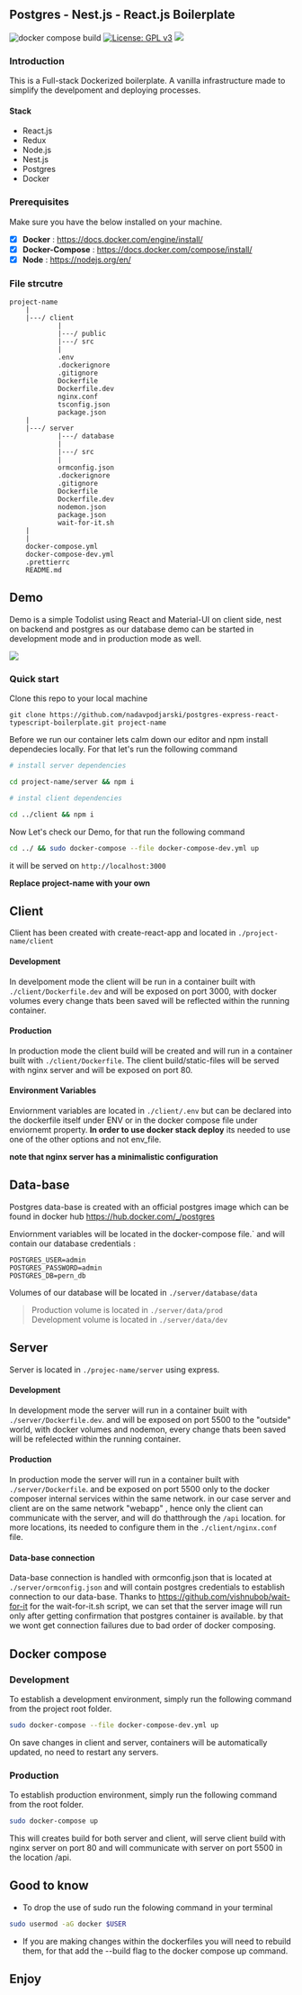 ## Postgres - Nest.js - React.js Boilerplate

![docker compose build](https://github.com/nadavpodjarski/postgres-express-react-typescript-boilerplate/workflows/Docker%20compose%20build/badge.svg?branch=master)
[![License: GPL v3](https://img.shields.io/badge/License-GPLv3-blue.svg)](https://www.gnu.org/licenses/gpl-3.0)
<img src="./loby-img.png" style="max-width:300px; max-height:200px;">

### Introduction

This is a Full-stack Dockerized boilerplate.
A vanilla infrastructure made to simplify the develpoment and deploying processes.

#### Stack

- React.js
- Redux
- Node.js
- Nest.js
- Postgres
- Docker

### Prerequisites

Make sure you have the below installed on your machine.

- [x] **Docker** : https://docs.docker.com/engine/install/
- [x] **Docker-Compose** : https://docs.docker.com/compose/install/
- [x] **Node** : https://nodejs.org/en/

### File strcutre

```
project-name
    |
    |---/ client
            |
            |---/ public
            |---/ src
            |
            .env
            .dockerignore
            .gitignore
            Dockerfile
            Dockerfile.dev
            nginx.conf
            tsconfig.json
            package.json
    |
    |---/ server
            |---/ database
            |
            |---/ src
            |
            ormconfig.json
            .dockerignore
            .gitignore
            Dockerfile
            Dockerfile.dev
            nodemon.json
            package.json
            wait-for-it.sh
    |
    |
    docker-compose.yml
    docker-compose-dev.yml
    .prettierrc
    README.md
```

## Demo

Demo is a simple Todolist using React and Material-UI on client side, nest on backend and postgres as our database
demo can be started in development mode and in production mode as well.

<img src="./demo1.png" style="box-shadow 0px 10px 10px rgba(0,0,0,0.3);" />

### Quick start

Clone this repo to your local machine

```
git clone https://github.com/nadavpodjarski/postgres-express-react-typescript-boilerplate.git project-name
```

Before we run our container lets calm down our editor and npm install dependecies locally.
For that let's run the following command

```bash
# install server dependencies

cd project-name/server && npm i

# instal client dependencies

cd ../client && npm i
```

Now Let's check our Demo, for that run the following command

```bash
cd ../ && sudo docker-compose --file docker-compose-dev.yml up
```

it will be served on `http://localhost:3000`

**Replace project-name with your own**

## Client

Client has been created with create-react-app and located in `./project-name/client`

#### Development

In develpoment mode the client will be run in a container built with `./client/Dockerfile.dev` and will be exposed on port 3000, with docker volumes every change thats been saved will be reflected within the running container.

#### Production

In production mode the client build will be created and will run in a container built with `./client/Dockerfile`.
The client build/static-files will be served with nginx server and will be exposed on port 80.

#### Environment Variables

Enviornment variables are located in `./client/.env` but can be declared into the dockerfile itself under ENV or in the docker compose file under enviornemt property.
**In order to use docker stack deploy** its needed to use one of the other options and not env_file.

**note that nginx server has a minimalistic configuration**

## Data-base

Postgres data-base is created with an official postgres image which can be found in docker hub https://hub.docker.com/_/postgres

Enviornment variables will be located in the docker-compose file.`
and will contain our database credentials :

```
POSTGRES_USER=admin
POSTGRES_PASSWORD=admin
POSTGRES_DB=pern_db
```

Volumes of our database will be located in `./server/database/data`

> Production volume is located in `./server/data/prod` </br>
> Development volume is located in `./server/data/dev`

## Server

Server is located in `./projec-name/server` using express.

#### Development

In development mode the server will run in a container built with `./server/Dockerfile.dev`.
and will be exposed on port 5500 to the "outside" world, with docker volumes and nodemon, every change thats been saved will be refelected within the running container.

#### Production

In production mode the server will run in a container built with `./server/Dockerfile`.
and be exposed on port 5500 only to the docker composer internal services within the same network.
in our case server and client are on the same network "webapp" , hence only the client can communicate with the server, and will do thatthrough the `/api` location. for more locations, its needed to configure them in the `./client/nginx.conf` file.

#### Data-base connection

Data-base connection is handled with ormconfig.json that is located at `./server/ormconfig.json`
and will contain postgres credentials to establish connection to our data-base.
Thanks to https://github.com/vishnubob/wait-for-it for the wait-for-it.sh script, we can set that the server image will run only after getting confirmation that postgres container is available.
by that we wont get connection failures due to bad order of docker composing.

## Docker compose

### Development

To establish a development environment, simply run the following command from the project root folder.

```bash
sudo docker-compose --file docker-compose-dev.yml up
```

On save changes in client and server, containers will be automatically updated, no need to restart any servers.
</br>

### Production

To establish production environment, simply run the following command from the root folder.

```bash
sudo docker-compose up
```

This will creates build for both server and client, will serve client build with nginx server on port 80 and will communicate with server on port 5500 in the location /api.

## Good to know

- To drop the use of sudo run the folowing command in your terminal

```bash
sudo usermod -aG docker $USER
```

- If you are making changes within the dockerfiles you will need to rebuild them, for that add the --build flag to the docker compose up command.

## Enjoy
